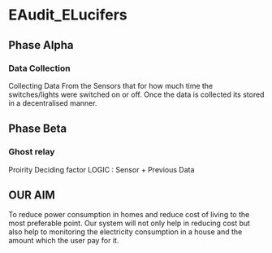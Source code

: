 # EAudit_ELucifers

## Phase Alpha

### Data Collection
Collecting Data From the Sensors that for how much time the switches/lights were switched on or off.
Once the data is collected its stored in a decentralised manner.


## Phase Beta

### Ghost relay
Proirity Deciding factor
LOGIC : Sensor + Previous Data

## OUR AIM
To reduce power consumption in homes and reduce cost of living to the most preferable point.
Our system will not only help in reducing cost but also help to monitoring the electricity consumption in a house and the amount which the user pay for it.
